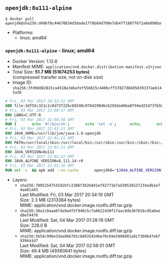 ## `openjdk:8u111-alpine`

```console
$ docker pull openjdk@sha256:d49bf8c44670834d3dade17f8b84d709e7db47f1887f671a0e098bafa9bae49f
```

-	Platforms:
	-	linux; amd64

### `openjdk:8u111-alpine` - linux; amd64

-	Docker Version: 1.12.6
-	Manifest MIME: `application/vnd.docker.distribution.manifest.v2+json`
-	Total Size: **51.7 MB (51674253 bytes)**  
	(compressed transfer size, not on-disk size)
-	Image ID: `sha256:3fd9dd82815ca4510a34bafef556815c440bcff37827d8495639137aeb145a36`

```dockerfile
# Fri, 03 Mar 2017 20:32:21 GMT
ADD file:3df55c321c1c8d73f22bc69240c0764290d6cb293da46ba8f94ed25473fb5853 in / 
# Fri, 03 Mar 2017 22:00:57 GMT
ENV LANG=C.UTF-8
# Fri, 03 Mar 2017 22:00:58 GMT
RUN { 		echo '#!/bin/sh'; 		echo 'set -e'; 		echo; 		echo 'dirname "$(dirname "$(readlink -f "$(which javac || which java)")")"'; 	} > /usr/local/bin/docker-java-home 	&& chmod +x /usr/local/bin/docker-java-home
# Fri, 03 Mar 2017 22:01:21 GMT
ENV JAVA_HOME=/usr/lib/jvm/java-1.8-openjdk
# Fri, 03 Mar 2017 22:01:21 GMT
ENV PATH=/usr/local/sbin:/usr/local/bin:/usr/sbin:/usr/bin:/sbin:/bin:/usr/lib/jvm/java-1.8-openjdk/jre/bin:/usr/lib/jvm/java-1.8-openjdk/bin
# Fri, 03 Mar 2017 22:01:21 GMT
ENV JAVA_VERSION=8u111
# Fri, 03 Mar 2017 22:01:22 GMT
ENV JAVA_ALPINE_VERSION=8.111.14-r0
# Fri, 03 Mar 2017 22:01:26 GMT
RUN set -x 	&& apk add --no-cache 		openjdk8="$JAVA_ALPINE_VERSION" 	&& [ "$JAVA_HOME" = "$(docker-java-home)" ]
```

-	Layers:
	-	`sha256:7095154754192bfc2306f3b2b841ef82771b7ad39526537234adb1e74ae81a93`  
		Last Modified: Fri, 03 Mar 2017 20:34:19 GMT  
		Size: 2.3 MB (2313384 bytes)  
		MIME: application/vnd.docker.image.rootfs.diff.tar.gzip
	-	`sha256:38a1c0aaa6fda9a4f5f940c5c7a0622430f1faac9de367016cd5a0aed8ef4478`  
		Last Modified: Sat, 04 Mar 2017 01:28:19 GMT  
		Size: 228.0 B  
		MIME: application/vnd.docker.image.rootfs.diff.tar.gzip
	-	`sha256:5b58c996e33ea9b6701cb8935434be70cb9e5908d81a81f360b47e6f9394a1d7`  
		Last Modified: Sat, 04 Mar 2017 02:56:01 GMT  
		Size: 49.4 MB (49360641 bytes)  
		MIME: application/vnd.docker.image.rootfs.diff.tar.gzip
